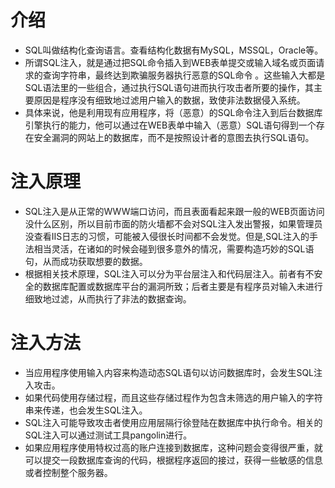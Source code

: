 # 介绍
- SQL叫做结构化查询语言。查看结构化数据有MySQL，MSSQL，Oracle等。
- 所谓SQL注入，就是通过把SQL命令插入到WEB表单提交或输入域名或页面请求的查询字符串，最终达到欺骗服务器执行恶意的SQL命令 。这些输入大都是SQL语法里的一些组合，通过执行SQL语句进而执行攻击者所要的操作，其主要原因是程序没有细致地过滤用户输入的数据，致使非法数据侵入系统。
- 具体来说，他是利用现有应用程序，将（恶意）的SQL命令注入到后台数据库引擎执行的能力，他可以通过在WEB表单中输入（恶意）SQL语句得到一个存在安全漏洞的网站上的数据库，而不是按照设计者的意图去执行SQL语句。

# 注入原理
- SQL注入是从正常的WWW端口访问，而且表面看起来跟一般的WEB页面访问没什么区别，所以目前市面的防火墙都不会对SQL注入发出警报，如果管理员没查看IIS日志的习惯，可能被入侵很长时间都不会发觉。但是,SQL注入的手法相当灵活，在诸如的时候会碰到很多意外的情况，需要构造巧妙的SQL语句，从而成功获取想要的数据。
- 根据相关技术原理，SQL注入可以分为平台层注入和代码层注入。前者有不安全的数据库配置或数据库平台的漏洞所致；后者主要是有程序员对输入未进行细致地过滤，从而执行了非法的数据查询。

# 注入方法
- 当应用程序使用输入内容来构造动态SQL语句以访问数据库时，会发生SQL注入攻击。
- 如果代码使用存储过程，而且这些存储过程作为包含未筛选的用户输入的字符串来传递，也会发生SQL注入。
- SQL注入可能导致攻击者使用应用层隔行徐登陆在数据库中执行命令。相关的SQL注入可以通过测试工具pangolin进行。
- 如果应用程序使用特权过高的账户连接到数据库，这种问题会变得很严重，就可以提交一段数据库查询的代码，根据程序返回的接过，获得一些敏感的信息或者控制整个服务器。
